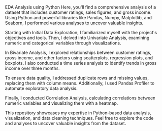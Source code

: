 EDA Analysis using Python
Here, you'll find a comprehensive analysis of a dataset that includes customer ratings, sales figures, and gross income. Using Python and powerful libraries like Pandas, Numpy, Matplotlib, and Seaborn, I performed various analyses to uncover valuable insights.

Starting with Initial Data Exploration, I familiarized myself with the project's objectives and tools. Then, I delved into Univariate Analysis, examining numeric and categorical variables through visualizations.

In Bivariate Analysis, I explored relationships between customer ratings, gross income, and other factors using scatterplots, regression plots, and boxplots. I also conducted a time series analysis to identify trends in gross income over three months.

To ensure data quality, I addressed duplicate rows and missing values, replacing them with column means. Additionally, I used Pandas Profiler to automate exploratory data analysis.

Finally, I conducted Correlation Analysis, calculating correlations between numeric variables and visualizing them with a heatmap.

This repository showcases my expertise in Python-based data analysis, visualization, and data cleaning techniques. Feel free to explore the code and analyses to uncover valuable insights from the dataset.
